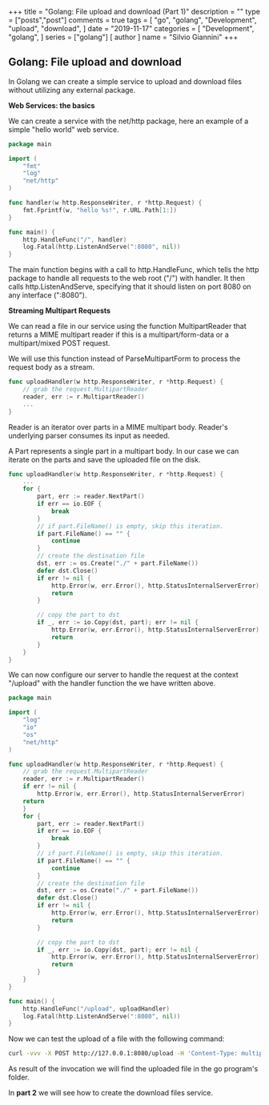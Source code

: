 +++
title = "Golang: File upload and download (Part 1)" 
description = ""
type = ["posts","post"]
comments = true
tags = [
    "go",
    "golang",
    "Development",
    "upload",
    "download",
]
date = "2019-11-17"
categories = [
    "Development",
    "golang",
]
series = ["golang"]
[ author ]
  name = "Silvio Giannini"
+++

## Golang: File upload and download
In Golang we can create a simple service to upload and download files without utilizing any external package.

**Web Services: the basics**

We can create a service with the net/http package, here an example of a simple "hello world" web service.

```go
package main

import (
    "fmt"
    "log"
    "net/http"
)

func handler(w http.ResponseWriter, r *http.Request) {
    fmt.Fprintf(w, "hello %s!", r.URL.Path[1:])
}

func main() {
    http.HandleFunc("/", handler)
    log.Fatal(http.ListenAndServe(":8080", nil))
}
```
The main function begins with a call to http.HandleFunc, which tells the http package to handle all requests to the web root ("/") with handler.
It then calls http.ListenAndServe, specifying that it should listen on port 8080 on any interface (":8080"). 

**Streaming Multipart Requests**

We can read a file in our service using the function MultipartReader that returns a MIME multipart reader if this is a multipart/form-data or a multipart/mixed POST request.

We will use this function instead of ParseMultipartForm to process the request body as a stream.


```go
func uploadHandler(w http.ResponseWriter, r *http.Request) {
	// grab the request.MultipartReader
    reader, err := r.MultipartReader()
    ...
}
```

Reader is an iterator over parts in a MIME multipart body. Reader's underlying parser consumes its input as needed.

A Part represents a single part in a multipart body. In our case we can iterate on the parts and save the uploaded file on the disk.


```go
func uploadHandler(w http.ResponseWriter, r *http.Request) {
    ...
    for {
        part, err := reader.NextPart()
        if err == io.EOF {
            break
        }
        // if part.FileName() is empty, skip this iteration.
        if part.FileName() == "" {
            continue
        }
        // create the destination file 
        dst, err := os.Create("./" + part.FileName())
        defer dst.Close()
        if err != nil {
            http.Error(w, err.Error(), http.StatusInternalServerError)
            return
        }

        // copy the part to dst
        if _, err := io.Copy(dst, part); err != nil {
            http.Error(w, err.Error(), http.StatusInternalServerError)
            return
        }
    }
}
```

We can now configure our server to handle the request at the context "/upload" with the handler function the we have written above.

```go
package main

import (
    "log"
    "io"
    "os"
    "net/http"
)

func uploadHandler(w http.ResponseWriter, r *http.Request) {
    // grab the request.MultipartReader
    reader, err := r.MultipartReader()
    if err != nil {
    	http.Error(w, err.Error(), http.StatusInternalServerError)
	return
    }
    for {
        part, err := reader.NextPart()
        if err == io.EOF {
            break
        }
        // if part.FileName() is empty, skip this iteration.
        if part.FileName() == "" {
            continue
        }
        // create the destination file 
        dst, err := os.Create("./" + part.FileName())
        defer dst.Close()
        if err != nil {
            http.Error(w, err.Error(), http.StatusInternalServerError)
            return
        }

        // copy the part to dst
        if _, err := io.Copy(dst, part); err != nil {
            http.Error(w, err.Error(), http.StatusInternalServerError)
            return
        }
    }
}

func main() {
    http.HandleFunc("/upload", uploadHandler)
    log.Fatal(http.ListenAndServe(":8080", nil))
}
```
Now we can test the upload of a file with the following command:

```bash
curl -vvv -X POST http://127.0.0.1:8080/upload -H 'Content-Type: multipart/form-data' -F file=@/path/to/file.pdf
```

As result of the invocation we will find the uploaded file in the go program's folder.

In **part 2** we will see how to create the download files service.